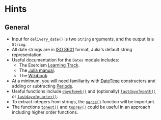 # Hints

## General

- Input for `delivery_date()` is two `String` arguments, and the output is a `String`.
- All date strings are in [ISO 8601][iso] format, Julia's default string representation.
- Useful documentation for the `Dates` module includes:
  - The Exercism [Learning Track][dates-times].
  - The [Julia manual][Dates].
  - The [Wikibook][Wikibook].
- At a minimum, you will need familiarity with [DateTime][datetime] constructors and adding or subtracting [Periods][period].
- Useful functions include [`dayofweek()`][dayofweek] and (optionally) [`lastdayofmonth()`][lastdayofmonth] or [`lastdayofquarter()`][lastdayofquarter].
- To extract integers from strings, the [`parse()`][parse] function will be important.
- The functions [`tonext()`][tonext] and [`toprev()`][toprev] could be useful in an approach including higher order functions.


[dates-times]: https://exercism.org/tracks/julia/concepts/dates-times
[iso]: https://en.wikipedia.org/wiki/ISO_8601
[Dates]: https://docs.julialang.org/en/v1/stdlib/Dates/
[Wikibook]: https://en.wikibooks.org/wiki/Introducing_Julia/Working_with_dates_and_times
[period]: https://docs.julialang.org/en/v1/stdlib/Dates/#Period-Types
[query-func]: https://docs.julialang.org/en/v1/stdlib/Dates/#Query-Functions
[dayofweek]: https://docs.julialang.org/en/v1/stdlib/Dates/#Dates.dayofweek
[lastdayofmonth]: https://docs.julialang.org/en/v1/stdlib/Dates/#Dates.lastdayofmonth
[lastdayofquarter]: https://docs.julialang.org/en/v1/stdlib/Dates/#Dates.lastdayofquarter
[datetime]: https://docs.julialang.org/en/v1/stdlib/Dates/#Dates.DateTime-NTuple{7,%20Int64}
[parse]: https://docs.julialang.org/en/v1/base/numbers/#Base.parse
[tonext]: https://docs.julialang.org/en/v1/stdlib/Dates/#Dates.tonext-Tuple{Function,%20TimeType}
[toprev]: https://docs.julialang.org/en/v1/stdlib/Dates/#Dates.toprev-Tuple{Function,%20TimeType}
